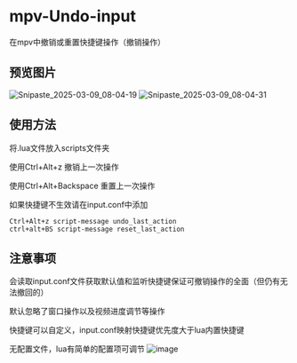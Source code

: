 # mpv-Undo-input
在mpv中撤销或重置快捷键操作（撤销操作）
## 预览图片
![Snipaste_2025-03-09_08-04-19](https://github.com/user-attachments/assets/845f48cc-2e2b-4956-9ec6-d65ec960cede)
![Snipaste_2025-03-09_08-04-31](https://github.com/user-attachments/assets/64f73793-a56d-432a-b31b-45dfde9e952a)

## 使用方法
将.lua文件放入scripts文件夹

使用Ctrl+Alt+z 撤销上一次操作

使用Ctrl+Alt+Backspace 重置上一次操作

如果快捷键不生效请在input.conf中添加
```
Ctrl+Alt+z script-message undo_last_action
ctrl+alt+BS script-message reset_last_action
```
## 注意事项
会读取input.conf文件获取默认值和监听快捷键保证可撤销操作的全面（但仍有无法撤回的）

默认忽略了窗口操作以及视频进度调节等操作

快捷键可以自定义，input.conf映射快捷键优先度大于lua内置快捷键

无配置文件，lua有简单的配置项可调节
![image](https://github.com/user-attachments/assets/2bd22258-83f2-418f-8daf-0f7f9770c8f0)
